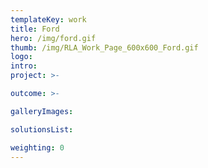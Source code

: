 ```yaml
---
templateKey: work
title: Ford
hero: /img/ford.gif
thumb: /img/RLA_Work_Page_600x600_Ford.gif
logo: 
intro: 
project: >-

outcome: >-

galleryImages:

solutionsList:

weighting: 0
---
```

